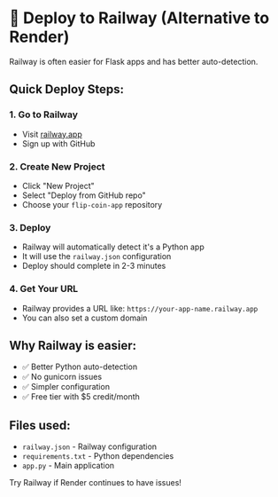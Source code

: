 # 🚀 Deploy to Railway (Alternative to Render)

Railway is often easier for Flask apps and has better auto-detection.

## Quick Deploy Steps:

### 1. Go to Railway
- Visit [railway.app](https://railway.app)
- Sign up with GitHub

### 2. Create New Project
- Click "New Project"
- Select "Deploy from GitHub repo"
- Choose your `flip-coin-app` repository

### 3. Deploy
- Railway will automatically detect it's a Python app
- It will use the `railway.json` configuration
- Deploy should complete in 2-3 minutes

### 4. Get Your URL
- Railway provides a URL like: `https://your-app-name.railway.app`
- You can also set a custom domain

## Why Railway is easier:
- ✅ Better Python auto-detection
- ✅ No gunicorn issues
- ✅ Simpler configuration
- ✅ Free tier with $5 credit/month

## Files used:
- `railway.json` - Railway configuration
- `requirements.txt` - Python dependencies
- `app.py` - Main application

Try Railway if Render continues to have issues!
